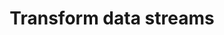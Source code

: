 ---
layout: default
title: Transform data streams
grand_parent: UI layer libraries
nav_order: 4
parent: Paging library
---